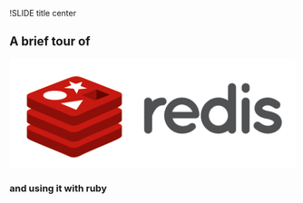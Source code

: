 !SLIDE title center

## A brief tour of ##

![Redis Key-value data structures server](redis.png)

### and using it with ruby ###

